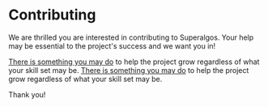 # Contributing

We are thrilled you are interested in contributing to Superalgos. Your help may be essential to the project's success and we want you in!

[There is something you may do](https://superalgos.org/community-contribute.shtml) to help the project grow regardless of what your skill set may be.
[There is something you may do]() to help the project grow regardless of what your skill set may be.

Thank you!
